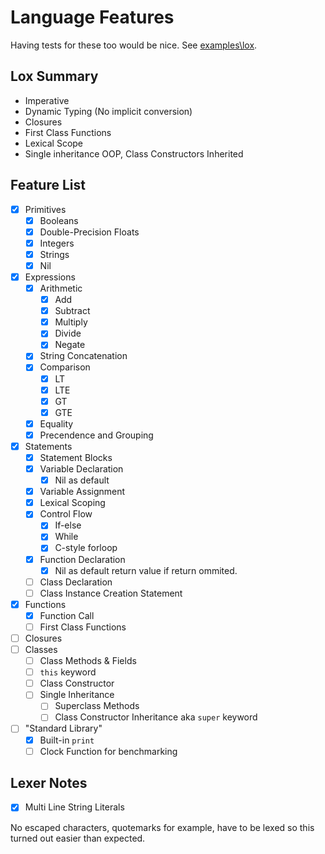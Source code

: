 # Language Features

Having tests for these too would be nice. See [examples\lox](examples\lox).

## Lox Summary

- Imperative
- Dynamic Typing (No implicit conversion)
- Closures
- First Class Functions
- Lexical Scope
- Single inheritance OOP, Class Constructors Inherited

## Feature List

- [x] Primitives
    - [x] Booleans
    - [x] Double-Precision Floats
    - [x] Integers
    - [x] Strings
    - [x] Nil
- [x] Expressions
    - [x] Arithmetic
        - [x] Add
        - [x] Subtract
        - [x] Multiply
        - [x] Divide
        - [x] Negate
    - [x] String Concatenation
    - [x] Comparison
        - [x] LT
        - [x] LTE
        - [x] GT
        - [x] GTE
    - [x] Equality
    - [x] Precendence and Grouping
- [x] Statements
    - [x] Statement Blocks
    - [x] Variable Declaration
        - [x] Nil as default
    - [x] Variable Assignment
    - [x] Lexical Scoping
    - [x] Control Flow
        - [x] If-else
        - [x] While
        - [x] C-style forloop
    - [x] Function Declaration
        - [x] Nil as default return value if return ommited.
    - [ ] Class Declaration
    - [ ] Class Instance Creation Statement
- [x] Functions
    - [x] Function Call
    - [ ] First Class Functions
- [ ] Closures
- [ ] Classes
    - [ ] Class Methods & Fields
    - [ ] `this` keyword
    - [ ] Class Constructor
    - [ ] Single Inheritance
        - [ ] Superclass Methods
        - [ ] Class Constructor Inheritance aka `super` keyword
- [ ] "Standard Library"
    - [x] Built-in `print`
    - [ ] Clock Function for benchmarking

## Lexer Notes

- [x] Multi Line String Literals

No escaped characters, quotemarks for example, have to be lexed so this turned out easier than expected.
